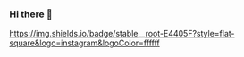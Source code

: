 ### Hi there 👋

https://img.shields.io/badge/stable__root-E4405F?style=flat-square&logo=instagram&logoColor=ffffff
